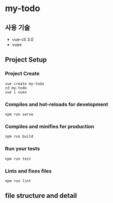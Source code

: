 # my-todo

## 사용 기술
* vue-cli 3.0
* vuex

## Project Setup
### Project Create
```
vue create my-todo
cd my-todo
vue i vuex
```

### Compiles and hot-reloads for development
```
npm run serve
```

### Compiles and minifies for production
```
npm run build
```

### Run your tests
```
npm run test
```

### Lints and fixes files
```
npm run lint
```

## file structure and detail
